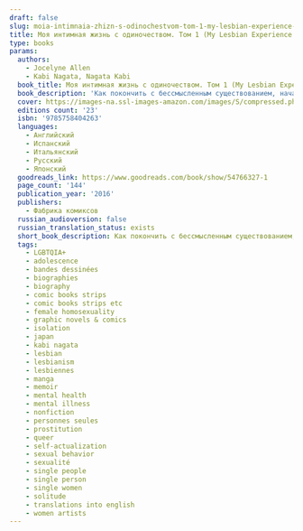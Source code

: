 ```yaml
---
draft: false
slug: moia-intimnaia-zhizn-s-odinochestvom-tom-1-my-lesbian-experience-with-loneliness-5cecf5e8
title: Моя интимная жизнь с одиночеством. Том 1 (My Lesbian Experience With Loneliness)
type: books
params:
  authors:
    - Jocelyne Allen
    - Kabi Nagata, Nagata Kabi
  book_title: Моя интимная жизнь с одиночеством. Том 1 (My Lesbian Experience With Loneliness)
  book_description: 'Как покончить с бессмысленным существованием, начавшимся после окончания старшей школы? Как преодолеть муки одиночества, длившиеся целых десять лет? Мой ответ – обратиться к услугам девушки по вызову. Вы держите в руках мой откровенный отчет о том, как я заглянула в самые потаенные уголки своей души.'
  cover: https://images-na.ssl-images-amazon.com/images/S/compressed.photo.goodreads.com/books/1530989553i/33113683.jpg
  editions count: '23'
  isbn: '9785758404263'
  languages:
    - Английский
    - Испанский
    - Итальянский
    - Русский
    - Японский
  goodreads_link: https://www.goodreads.com/book/show/54766327-1
  page_count: '144'
  publication_year: '2016'
  publishers:
    - Фабрика комиксов
  russian_audioversion: false
  russian_translation_status: exists
  short_book_description: Как покончить с бессмысленным существованием, начавшимся после окончания старшей школы? Как преодолеть муки одиночества, длившиеся целых десять лет?..
  tags:
    - LGBTQIA+
    - adolescence
    - bandes dessinées
    - biographies
    - biography
    - comic books strips
    - comic books strips etc
    - female homosexuality
    - graphic novels & comics
    - isolation
    - japan
    - kabi nagata
    - lesbian
    - lesbianism
    - lesbiennes
    - manga
    - memoir
    - mental health
    - mental illness
    - nonfiction
    - personnes seules
    - prostitution
    - queer
    - self-actualization
    - sexual behavior
    - sexualité
    - single people
    - single person
    - single women
    - solitude
    - translations into english
    - women artists
---
```


